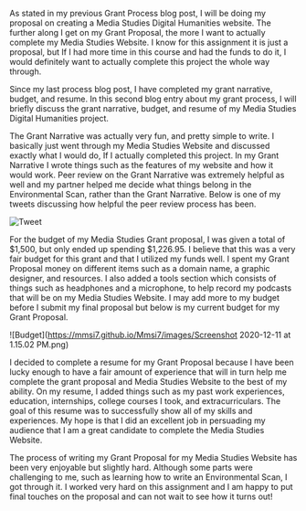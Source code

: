   As stated in my previous Grant Process blog post, I will be doing my proposal on creating a Media Studies Digital Humanities website. The further along I get on my Grant Proposal, the more I want to actually complete my Media Studies Website. I know for this assignment it is just a proposal, but If I had more time in this course and had the funds to do it, I would definitely want to actually complete this project the whole way through. 

  Since my last process blog post, I have completed my grant narrative, budget, and resume. In this second blog entry about my grant process, I will briefly discuss the grant narrative, budget, and resume of my Media Studies Digital Humanities project. 

  The Grant Narrative was actually very fun, and pretty simple to write. I basically just went through my Media Studies Website and discussed exactly what I would do, If I actually completed this project. In my Grant Narrative I wrote things such as the features of my website and how it would work. Peer review on the Grant Narrative was extremely helpful as well and my partner helped me decide what things belong in the Environmental Scan, rather than the Grant Narrative. Below is one of my tweets discussing how helpful the peer review process has been. 
  
  ![Tweet](https://mmsi7.github.io/Mmsi7/images/IMG-0333.jpg)
  
  For the budget of my Media Studies Grant proposal, I was given a total of $1,500, but only ended up spending $1,226.95. I believe that this was a very fair budget for this grant and that I utilized my funds well. I spent my Grant Proposal money on different items such as a domain name, a graphic designer, and resources. I also added a tools section which consists of things such as headphones and a microphone, to help record my podcasts that will be on my Media Studies Website. I may add more to my budget before I submit my final proposal but below is my current budget for my Grant Proposal. 
  
  ![Budget](https://mmsi7.github.io/Mmsi7/images/Screenshot 2020-12-11 at 1.15.02 PM.png)
  
  I decided to complete a resume for my Grant Proposal because I have been lucky enough to have a fair amount of experience that will in turn help me complete the grant proposal and Media Studies Website to the best of my ability. On my resume, I added things such as my past work experiences, education, internships, college courses I took, and extracurriculars. The goal of this resume was to successfully show all of my skills and experiences. My hope is that I did an excellent job in persuading my audience that I am a great candidate to complete the Media Studies Website. 
    
  The process of writing my Grant Proposal for my Media Studies Website has been very enjoyable but slightly hard. Although some parts were challenging to me, such as learning how to write an Environmental Scan, I got through it. I worked very hard on this assignment and I am happy to put final touches on the proposal and can not wait to see how it turns out! 

